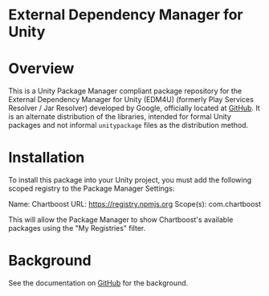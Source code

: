 External Dependency Manager for Unity
========

# Overview

This is a Unity Package Manager compliant package repository for the External Dependency Manager for Unity (EDM4U) (formerly Play Services Resolver / Jar Resolver) developed by Google, officially located at [GitHub](https://github.com/googlesamples/unity-jar-resolver). It is an alternate distribution of the libraries, intended for formal Unity packages and not informal `unitypackage` files as the distribution method.

# Installation

To install this package into your Unity project, you must add the following scoped registry to the Package Manager Settings:

Name: Chartboost
URL: https://registry.npmjs.org
Scope(s): com.chartboost

This will allow the Package Manager to show Chartboost's available packages using the "My Registries" filter.

# Background

See the documentation on [GitHub](https://github.com/googlesamples/unity-jar-resolver) for the background.
